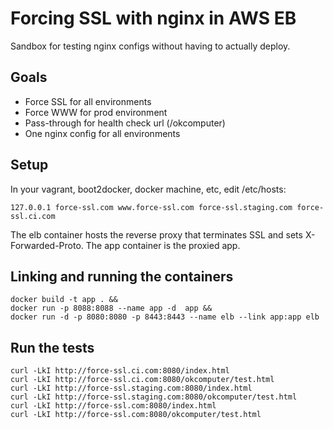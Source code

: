 Forcing SSL with nginx in AWS EB
================================

Sandbox for testing nginx configs without having to actually deploy.

## Goals

* Force SSL for all environments
* Force WWW for prod environment
* Pass-through for health check url (/okcomputer)
* One nginx config for all environments

## Setup
In your vagrant, boot2docker, docker machine, etc, edit /etc/hosts:

```
127.0.0.1 force-ssl.com www.force-ssl.com force-ssl.staging.com force-ssl.ci.com
```

The elb container hosts the reverse proxy that terminates SSL and sets X-Forwarded-Proto.
The app container is the proxied app.

## Linking and running the containers

```
docker build -t app . && 
docker run -p 8088:8088 --name app -d  app && 
docker run -d -p 8080:8080 -p 8443:8443 --name elb --link app:app elb 
```

## Run the tests
```
curl -LkI http://force-ssl.ci.com:8080/index.html
curl -LkI http://force-ssl.ci.com:8080/okcomputer/test.html
curl -LkI http://force-ssl.staging.com:8080/index.html
curl -LkI http://force-ssl.staging.com:8080/okcomputer/test.html
curl -LkI http://force-ssl.com:8080/index.html
curl -LkI http://force-ssl.com:8080/okcomputer/test.html
```
